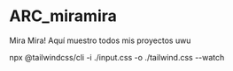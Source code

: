 # ARC_miramira
Mira Mira! Aquí muestro todos mis proyectos uwu

npx @tailwindcss/cli -i ./input.css -o ./tailwind.css --watch 
